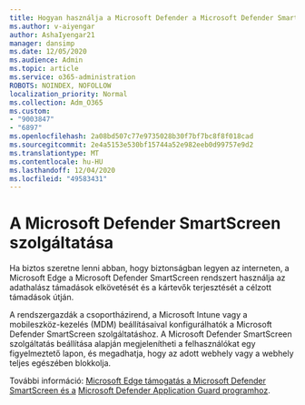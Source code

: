 ```yaml
---
title: Hogyan használja a Microsoft Defender a Microsoft Defender SmartScreen szoftvert?
ms.author: v-aiyengar
author: AshaIyengar21
manager: dansimp
ms.date: 12/05/2020
ms.audience: Admin
ms.topic: article
ms.service: o365-administration
ROBOTS: NOINDEX, NOFOLLOW
localization_priority: Normal
ms.collection: Adm_O365
ms.custom:
- "9003847"
- "6897"
ms.openlocfilehash: 2a08bd507c77e9735028b30f7bf7bc8f8f018cad
ms.sourcegitcommit: 2e4a5153e530bf15744a52e982eeb0d99757e9d2
ms.translationtype: MT
ms.contentlocale: hu-HU
ms.lasthandoff: 12/04/2020
ms.locfileid: "49583431"
---
```

# <a name="how-microsoft-edge-uses-microsoft-defender-smartscreen"></a>A Microsoft Defender SmartScreen szolgáltatása

Ha biztos szeretne lenni abban, hogy biztonságban legyen az interneten, a Microsoft Edge a Microsoft Defender SmartScreen rendszert használja az adathalász támadások elkövetését és a kártevők terjesztését a célzott támadások útján.

A rendszergazdák a csoportházirend, a Microsoft Intune vagy a mobileszköz-kezelés (MDM) beállításaival konfigurálhatók a Microsoft Defender SmartScreen szolgáltatáshoz. A Microsoft Defender SmartScreen szolgáltatás beállítása alapján megjelenítheti a felhasználókat egy figyelmeztető lapon, és megadhatja, hogy az adott webhely vagy a webhely teljes egészében blokkolja.

További információ: [Microsoft Edge támogatás a Microsoft Defender SmartScreen és a](https://go.microsoft.com/fwlink/?linkid=2133081) [Microsoft Defender Application Guard programhoz](https://go.microsoft.com/fwlink/?linkid=2132839).